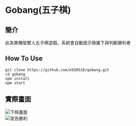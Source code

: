# Gobang(五子棋)

## 簡介
此為單機版雙人五子棋遊戲，系統會自動提示換誰下與判斷勝利者

## How To Use
`git clone https://github.com/e920528/gobang.git`</br>
`cd gobang`</br>
`npm install`</br>
`npm start`</br>

## 實際畫面
![下棋畫面](https://i.imgur.com/EB2ozzp.png) </br>
![宣告勝利](https://i.imgur.com/Amtbvnn.png)
